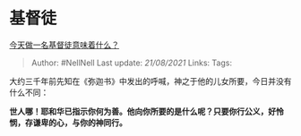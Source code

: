 # 基督徒
[今天做一名基督徒意味着什么？](https://www.zhihu.com/question/24268833/answer/382874590)

> Author: #NellNell 
> Last update: *21/08/2021* 
> Links:
> Tags: 

大约三千年前先知在《弥迦书》中发出的呼喊，神之于他的儿女所要，今日并没有什么不同：

**世人哪！耶和华已指示你何为善。他向你所要的是什么呢？只要你行公义，好怜悯，存谦卑的心，与你的神同行。**